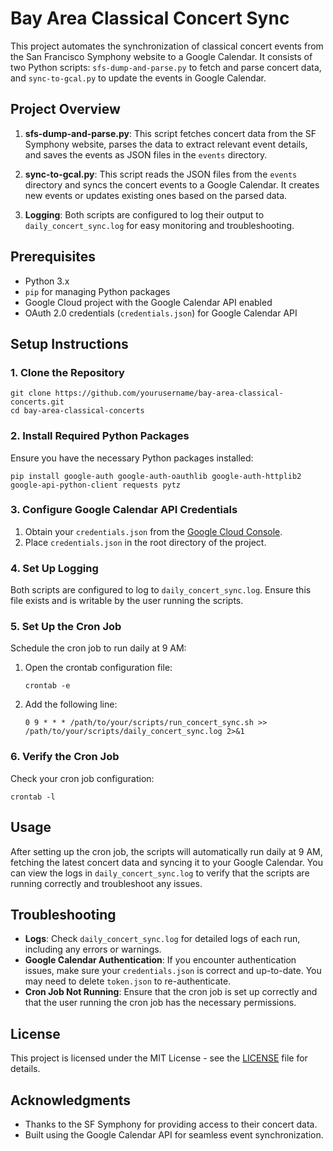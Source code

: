 # Bay Area Classical Concert Sync

This project automates the synchronization of classical concert events from the San Francisco Symphony website to a Google Calendar. It consists of two Python scripts: `sfs-dump-and-parse.py` to fetch and parse concert data, and `sync-to-gcal.py` to update the events in Google Calendar.

## Project Overview

1. **sfs-dump-and-parse.py**: This script fetches concert data from the SF Symphony website, parses the data to extract relevant event details, and saves the events as JSON files in the `events` directory.
   
2. **sync-to-gcal.py**: This script reads the JSON files from the `events` directory and syncs the concert events to a Google Calendar. It creates new events or updates existing ones based on the parsed data.

3. **Logging**: Both scripts are configured to log their output to `daily_concert_sync.log` for easy monitoring and troubleshooting.

## Prerequisites

- Python 3.x
- `pip` for managing Python packages
- Google Cloud project with the Google Calendar API enabled
- OAuth 2.0 credentials (`credentials.json`) for Google Calendar API

## Setup Instructions

### 1. Clone the Repository

```
git clone https://github.com/yourusername/bay-area-classical-concerts.git
cd bay-area-classical-concerts
```

### 2. Install Required Python Packages

Ensure you have the necessary Python packages installed:

```
pip install google-auth google-auth-oauthlib google-auth-httplib2 google-api-python-client requests pytz
```

### 3. Configure Google Calendar API Credentials

1. Obtain your `credentials.json` from the [Google Cloud Console](https://console.developers.google.com/).
2. Place `credentials.json` in the root directory of the project.

### 4. Set Up Logging

Both scripts are configured to log to `daily_concert_sync.log`. Ensure this file exists and is writable by the user running the scripts.

### 5. Set Up the Cron Job

Schedule the cron job to run daily at 9 AM:

1. Open the crontab configuration file:

   ```
   crontab -e
   ```

2. Add the following line:

   ```
   0 9 * * * /path/to/your/scripts/run_concert_sync.sh >> /path/to/your/scripts/daily_concert_sync.log 2>&1
   ```

### 6. Verify the Cron Job

Check your cron job configuration:

```
crontab -l
```

## Usage

After setting up the cron job, the scripts will automatically run daily at 9 AM, fetching the latest concert data and syncing it to your Google Calendar. You can view the logs in `daily_concert_sync.log` to verify that the scripts are running correctly and troubleshoot any issues.

## Troubleshooting

- **Logs**: Check `daily_concert_sync.log` for detailed logs of each run, including any errors or warnings.
- **Google Calendar Authentication**: If you encounter authentication issues, make sure your `credentials.json` is correct and up-to-date. You may need to delete `token.json` to re-authenticate.
- **Cron Job Not Running**: Ensure that the cron job is set up correctly and that the user running the cron job has the necessary permissions.

## License

This project is licensed under the MIT License - see the [LICENSE](LICENSE) file for details.

## Acknowledgments

- Thanks to the SF Symphony for providing access to their concert data.
- Built using the Google Calendar API for seamless event synchronization.
